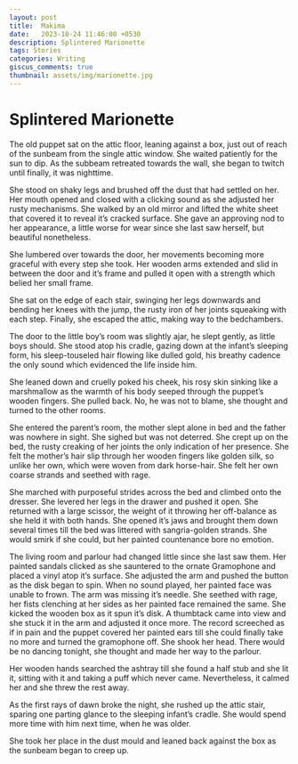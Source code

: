 ```yaml
---
layout: post
title:  Makima
date:   2023-10-24 11:46:00 +0530
description: Splintered Marionette
tags: Stories
categories: Writing
giscus_comments: true
thumbnail: assets/img/marionette.jpg
---
```


# Splintered Marionette

The old puppet sat on the attic floor, leaning against a box, just out of reach of the sunbeam from the single attic window. She waited patiently for the sun to dip. As the subbeam retreated towards the wall, she began to twitch until finally, it was nighttime.

She stood on shaky legs and brushed off the dust that had settled on her. Her mouth opened and closed with a clicking sound as she adjusted her rusty mechanisms. She walked by an old mirror and lifted the white sheet that covered it to reveal it’s cracked surface. She gave an approving nod to her appearance, a little worse for wear since she last saw herself, but beautiful nonetheless. 

She lumbered over towards the door, her movements becoming more graceful with every step she took. Her wooden arms extended and slid in between the door and it’s frame and pulled it open with a strength which belied her small frame. 

She sat on the edge of each stair, swinging her legs downwards and bending her knees with the jump, the rusty iron of her joints squeaking with each step. Finally, she escaped the attic, making way to the bedchambers. 

The door to the little boy’s room was slightly ajar, he slept gently, as little boys should. She stood atop his cradle, gazing down at the infant’s sleeping form, his sleep-touseled hair flowing like dulled gold, his breathy cadence the only sound which evidenced the life inside him. 

She leaned down and cruelly poked his cheek, his rosy skin sinking like a marshmallow as the warmth of his body seeped through the puppet’s wooden fingers. She pulled back. No, he was not to blame, she thought and turned to the other rooms.

She entered the parent’s room, the mother slept alone in bed and the father was nowhere in sight. She sighed but was not deterred. She crept up on the bed, the rusty creaking of her joints the only indication of her presence. She felt the mother’s hair slip through her wooden fingers like golden silk, so unlike her own, which were woven from dark horse-hair. She felt her own coarse strands and seethed with rage. 

She marched with purposeful strides across the bed and climbed onto the dresser. She levered her legs in the drawer and pushed it open. She returned with a large scissor, the weight of it throwing her off-balance as she held it with both hands. She opened it’s jaws and brought them down several times till the bed was littered with sangria-golden strands. She would smirk if she could, but her painted countenance bore no emotion.

The living room and parlour had changed little since she last saw them. Her painted sandals clicked as she sauntered to the ornate Gramophone and placed a vinyl atop it’s surface. She adjusted the arm and pushed the button as the disk began to spin. When no sound played, her painted face was unable to frown. 
The arm was missing it’s needle. She seethed with rage, her fists clenching at her sides as her painted face remained the same. She kicked the wooden box as it spun it’s disk. A thumbtack came into view and she stuck it in the arm and adjusted it once more. The record screeched as if in pain and the puppet covered her painted ears till she could finally take no more and turned the gramophone off. She shook her head. There would be no dancing tonight, she thought and made her way to the parlour.

Her wooden hands searched the ashtray till she found a half stub and she lit it, sitting with it and taking a puff which never came. Nevertheless, it calmed her and she threw the rest away. 

As the first rays of dawn broke the night, she rushed up the attic stair, sparing one parting glance to the sleeping infant’s cradle. She would spend more time with him next time, when he was older. 

She took her place in the dust mould and leaned back against the box as the sunbeam began to creep up.